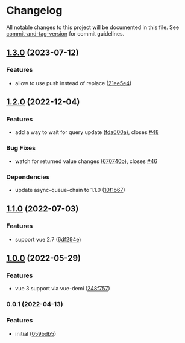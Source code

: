 # Changelog

All notable changes to this project will be documented in this file. See [commit-and-tag-version](https://github.com/absolute-version/commit-and-tag-version) for commit guidelines.

## [1.3.0](https://github.com/Djaler/vue-use-route-query/compare/v1.2.0...v1.3.0) (2023-07-12)


### Features

* allow to use push instead of replace ([21ee5e4](https://github.com/Djaler/vue-use-route-query/commit/21ee5e4b8702431b94fc3bfb3796bf437fbbcd48))

## [1.2.0](https://github.com/Djaler/vue-use-route-query/compare/v1.1.0...v1.2.0) (2022-12-04)


### Features

* add a way to wait for query update ([fda600a](https://github.com/Djaler/vue-use-route-query/commit/fda600a636a5ff666a9591ca54744ccc70d4a80b)), closes [#48](https://github.com/Djaler/vue-use-route-query/issues/48)


### Bug Fixes

* watch for returned value changes ([670740b](https://github.com/Djaler/vue-use-route-query/commit/670740b673b67b84d8a6af85a6c7f51b7cdcd5f1)), closes [#46](https://github.com/Djaler/vue-use-route-query/issues/46)


### Dependencies

* update async-queue-chain to 1.1.0 ([10f1b67](https://github.com/Djaler/vue-use-route-query/commit/10f1b67e3b43158cd892dc8272f48faa19cc50c3))

## [1.1.0](https://github.com/Djaler/vue-use-route-query/compare/v1.0.0...v1.1.0) (2022-07-03)


### Features

* support vue 2.7 ([6df294e](https://github.com/Djaler/vue-use-route-query/commit/6df294eb13d3294a8cdbf54286cbe6ad3748db11))

## [1.0.0](https://github.com/Djaler/vue-use-route-query/compare/v0.0.1...v1.0.0) (2022-05-29)


### Features

* vue 3 support via vue-demi ([248f757](https://github.com/Djaler/vue-use-route-query/commit/248f7578f9480c75cc543b4e86246b1260579263))

### 0.0.1 (2022-04-13)


### Features

* initial ([059bdb5](https://github.com/Djaler/vue-use-route-query/commit/059bdb570113e3164e12903a8204ee378e93735e))
